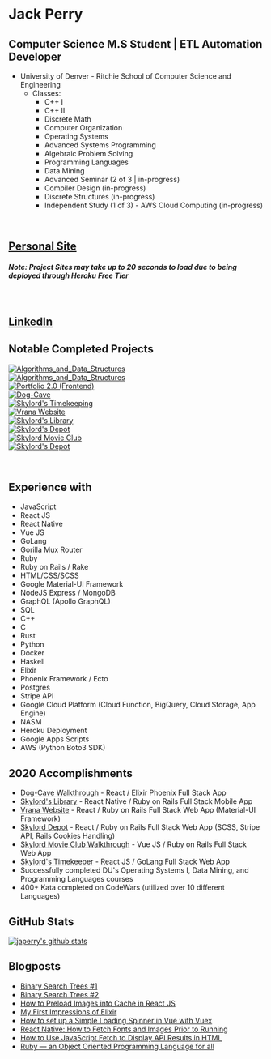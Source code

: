 # Jack Perry

## Computer Science M.S Student | ETL Automation Developer
- University of Denver - Ritchie School of Computer Science and Engineering
  - Classes:
    - C++ I
    - C++ II
    - Discrete Math
    - Computer Organization
    - Operating Systems
    - Advanced Systems Programming
    - Algebraic Problem Solving
    - Programming Languages 
    - Data Mining
    - Advanced Seminar (2 of 3 | in-progress) 
    - Compiler Design (in-progress)
    - Discrete Structures (in-progress)
    - Independent Study (1 of 3) - AWS Cloud Computing (in-progress)

<br/>

## [Personal Site](http://thejackperry.com)
##### Note: Project Sites may take up to 20 seconds to load due to being deployed through Heroku Free Tier

<br/>

## [LinkedIn](https://www.linkedin.com/in/jack-e-perry/)

## Notable Completed Projects
[![Algorithms_and_Data_Structures](https://github-readme-stats.vercel.app/api/pin/?username=japerry911&repo=Coding_Problems_Challenges)](https://github.com/japerry911/Coding_Problems_Challenges)
<br/>
[![Algorithms_and_Data_Structures](https://github-readme-stats.vercel.app/api/pin/?username=japerry911&repo=Algorithms_and_Data_Structures)](https://github.com/japerry911/Algorithms_and_Data_Structures)
<br/>
[![Portfolio 2.0 (Frontend)](https://github-readme-stats.vercel.app/api/pin/?username=japerry911&repo=Portfolio-Frontend-2.0)](https://github.com/japerry911/Portfolio-Frontend-2.0)
<br/>
[![Dog-Cave](https://github-readme-stats.vercel.app/api/pin/?username=japerry911&repo=Dog-Cave)](https://github.com/japerry911/Dog-Cave)
<br/>
[![Skylord's Timekeeping](https://github-readme-stats.vercel.app/api/pin/?username=japerry911&repo=SkylordsTimekeeping)](https://github.com/japerry911/SkylordsTimekeeping)
<br/>
[![Vrana Website](https://github-readme-stats.vercel.app/api/pin/?username=japerry911&repo=Vrana_v1)](https://github.com/japerry911/Vrana_v1)
<br/>
[![Skylord's Library](https://github-readme-stats.vercel.app/api/pin/?username=japerry911&repo=Skylords_Library)](https://github.com/japerry911/Skylords_Library)
<br/>
[![Skylord's Depot](https://github-readme-stats.vercel.app/api/pin/?username=japerry911&repo=Skylord_Depot)](https://github.com/japerry911/Skylord_Depot)
<br/>
[![Skylord Movie Club](https://github-readme-stats.vercel.app/api/pin/?username=japerry911&repo=Skylord-Movie-Club)](https://github.com/japerry911/Skylord-Movie-Club)
<br/>
[![Skylord's Depot](https://github-readme-stats.vercel.app/api/pin/?username=japerry911&repo=Mod2Project_BarterBook)](https://github.com/japerry911/Mod2Project_BarterBook)

<br/>

## Experience with
- JavaScript
- React JS
- React Native
- Vue JS
- GoLang
- Gorilla Mux Router
- Ruby
- Ruby on Rails / Rake
- HTML/CSS/SCSS
- Google Material-UI Framework
- NodeJS Express / MongoDB
- GraphQL (Apollo GraphQL)
- SQL
- C++
- C
- Rust
- Python 
- Docker
- Haskell
- Elixir
- Phoenix Framework / Ecto
- Postgres
- Stripe API
- Google Cloud Platform (Cloud Function, BigQuery, Cloud Storage, App Engine)
- NASM
- Heroku Deployment
- Google Apps Scripts
- AWS (Python Boto3 SDK)

## 2020 Accomplishments
- [Dog-Cave Walkthrough](https://www.youtube.com/watch?v=bXqXe4z9sAk) - React / Elixir Phoenix Full Stack App
- [Skylord's Library](https://www.youtube.com/watch?v=q3Z97DHl-2o) - React Native / Ruby on Rails Full Stack Mobile App
- [Vrana Website](https://www.youtube.com/watch?v=oTsT9zg0lbA) - React / Ruby on Rails Full Stack Web App (Material-UI Framework)
- [Skylord Depot](https://www.youtube.com/watch?v=wStR5tNoWlY) - React / Ruby on Rails Full Stack Web App (SCSS, Stripe API, Rails Cookies Handling)
- [Skylord Movie Club Walkthrough](https://www.youtube.com/watch?v=KN1aw6KgI60) - Vue JS / Ruby on Rails Full Stack Web App 
- [Skylord's Timekeeper](https://www.youtube.com/watch?v=ieFLfJX53Ow) - React JS / GoLang Full Stack Web App
- Successfully completed DU's Operating Systems I, Data Mining, and Programming Languages courses
- 400+ Kata completed on CodeWars (utilized over 10 different Languages)

## GitHub Stats
[![japerry's github stats](https://github-readme-stats.vercel.app/api?username=japerry911&show_icons=true&theme=nightowl&count_private=true&hide=issues,stars)](https://github.com/anuraghazra/github-readme-stats)

## Blogposts
- [Binary Search Trees #1](https://jack72828383883.medium.com/binary-search-trees-1-c75f3259b7b4)
- [Binary Search Trees #2](https://jack72828383883.medium.com/binary-search-trees-3031846c02e9)
- [How to Preload Images into Cache in React JS](https://medium.com/@jack72828383883/how-to-preload-images-into-cache-in-react-js-ff1642708240)
- [My First Impressions of Elixir](https://medium.com/@jack72828383883/my-first-impressions-of-elixir-57f0d5741c8f)
- [How to set up a Simple Loading Spinner in Vue with Vuex](https://medium.com/@jack72828383883/how-to-set-up-a-simple-loading-spinner-in-vue-with-vuex-8afc0ef50363)
- [React Native: How to Fetch Fonts and Images Prior to Running](https://medium.com/@jack72828383883/react-native-how-to-fetch-fonts-and-images-prior-to-running-932384571f2d)
- [How to Use JavaScript Fetch to Display API Results in HTML](https://medium.com/@jack72828383883/how-to-use-javascript-fetch-to-display-api-results-in-html-7aa59936ed30)
- [Ruby — an Object Oriented Programming Language for all](https://medium.com/@jack72828383883/ruby-an-object-oriented-programming-language-for-all-a54dbd7b84df)
